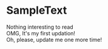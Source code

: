 # SampleText
Nothing interesting to read
<br>
OMG, It's my first updation!
<br>
Oh, please, update me one more time!
